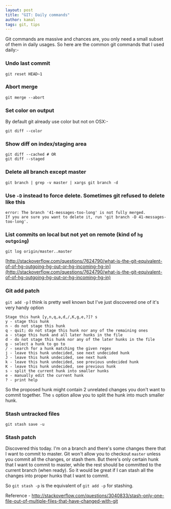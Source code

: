 ```yaml
---
layout: post
title: "GIT: Daily commands"
author: kamal
tags: git, tips
---
```


Git commands are massive and chances are, you only need a small subset of them in daily usages. So here are the common git commands that I used daily:-

### Undo last commit

```
git reset HEAD~1
```

### Abort merge

```
git merge --abort
```

### Set color on output
By default git already use color but not on OSX:-

```
git diff --color
```

### Show diff on index/staging area

```
git diff --cached # OR
git diff --staged
```

### Delete all branch except master

```
git branch | grep -v master | xargs git branch -d
```

### Use `-D` instead to force delete. Sometimes git refused to delete like this

```
error: The branch '41-messages-too-long' is not fully merged.
If you are sure you want to delete it, run 'git branch -D 41-messages-too-long'.
```

### List commits on local but not yet on remote (kind of `hg outgoing`)

```
git log origin/master..master
```
[http://stackoverflow.com/questions/7624790/what-is-the-git-equivalent-of-of-hg-outgoing-hg-out-or-hg-incoming-hg-in](http://stackoverflow.com/questions/7624790/what-is-the-git-equivalent-of-of-hg-outgoing-hg-out-or-hg-incoming-hg-in)

### Git add patch
`git add -p` I think is pretty well known but I've just discovered one of it's very handy option

```
Stage this hunk [y,n,q,a,d,/,K,g,e,?]? s
y - stage this hunk
n - do not stage this hunk
q - quit; do not stage this hunk nor any of the remaining ones
a - stage this hunk and all later hunks in the file
d - do not stage this hunk nor any of the later hunks in the file
g - select a hunk to go to
/ - search for a hunk matching the given regex
j - leave this hunk undecided, see next undecided hunk
J - leave this hunk undecided, see next hunk
k - leave this hunk undecided, see previous undecided hunk
K - leave this hunk undecided, see previous hunk
s - split the current hunk into smaller hunks
e - manually edit the current hunk
? - print help
```
So the proposed hunk might contain 2 unrelated changes you don't want to commit together. The `s` option allow you to split the hunk into much smaller hunk.

### Stash untracked files

```
git stash save -u
```

### Stash patch
Discovered this today. I'm on a branch and there's some changes there that I want to commit to master. Git won't allow you to checkout `master` unless you commit all the changes, or stash them. But there's only certain hunk that I want to commit to master, while the rest should be committed to the current branch (when ready). So it would be great if I can stash all the changes into proper hunks that I want to commit.

So `git stash -p` is the equivalent of `git add -p` for stashing.

Reference - http://stackoverflow.com/questions/3040833/stash-only-one-file-out-of-multiple-files-that-have-changed-with-git
